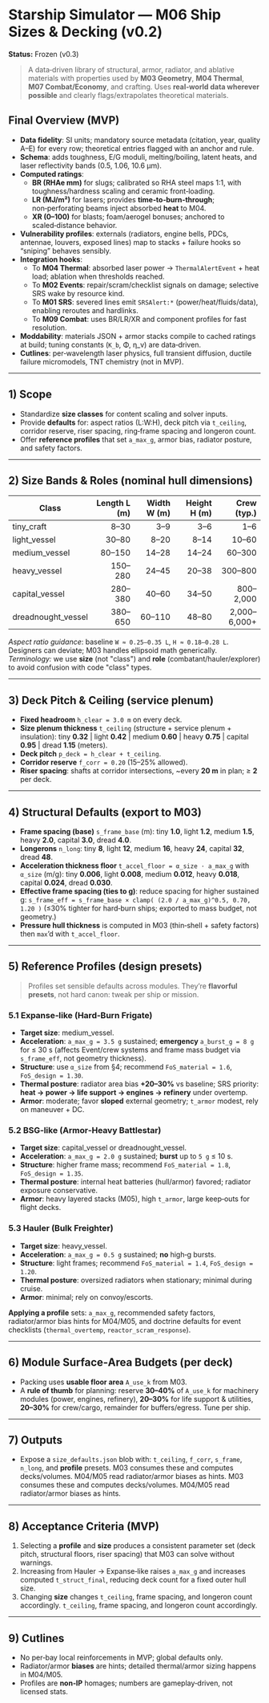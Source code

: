 # Starship Simulator — M06 Ship Sizes & Decking (v0.2)

**Status:** Frozen (v0.3)

> A data‑driven library of structural, armor, radiator, and ablative materials with properties used by **M03 Geometry**, **M04 Thermal**, **M07 Combat/Economy**, and crafting. Uses **real‑world data wherever possible** and clearly flags/extrapolates theoretical materials.

## Final Overview (MVP)
- **Data fidelity**: SI units; mandatory source metadata (citation, year, quality A–E) for every row; theoretical entries flagged with an anchor and rule.
- **Schema**: adds toughness, E/G moduli, melting/boiling, latent heats, and laser reflectivity bands (0.5, 1.06, 10.6 µm).
- **Computed ratings**:
  - **BR (RHAe mm)** for slugs; calibrated so RHA steel maps 1:1, with toughness/hardness scaling and ceramic front‑loading.
  - **LR (MJ/m²)** for lasers; provides **time‑to‑burn‑through**; non‑perforating beams inject absorbed **heat** to M04.
  - **XR (0–100)** for blasts; foam/aerogel bonuses; anchored to scaled‑distance behavior.
- **Vulnerability profiles**: externals (radiators, engine bells, PDCs, antennae, louvers, exposed lines) map to stacks + failure hooks so “sniping” behaves sensibly.
- **Integration hooks**:
  - To **M04 Thermal**: absorbed laser power → `ThermalAlertEvent` + heat load; ablation when thresholds reached.
  - To **M02 Events**: repair/scram/checklist signals on damage; selective SRS wake by resource kind.
  - To **M01 SRS**: severed lines emit `SRSAlert:*` (power/heat/fluids/data), enabling reroutes and hardlinks.
  - To **M09 Combat**: uses BR/LR/XR and component profiles for fast resolution.
- **Moddability**: materials JSON + armor stacks compile to cached ratings at build; tuning constants (`K_b`, Φ, η_v) are data‑driven.
- **Cutlines**: per‑wavelength laser physics, full transient diffusion, ductile failure micromodels, TNT chemistry (not in MVP).

---

## 1) Scope
- Standardize **size classes** for content scaling and solver inputs.
- Provide **defaults** for: aspect ratios (L:W:H), deck pitch via `t_ceiling`, corridor reserve, riser spacing, ring‑frame spacing and longeron count.
- Offer **reference profiles** that set `a_max_g`, armor bias, radiator posture, and safety factors.

---

## 2) Size Bands & Roles (nominal hull dimensions)
| Class | Length L (m) | Width W (m) | Height H (m) | Crew (typ.) |
|---|---:|---:|---:|---:|
| tiny_craft | 8–30 | 3–9 | 3–6 | 1–6 |
| light_vessel | 30–80 | 8–20 | 8–14 | 10–60 |
| medium_vessel | 80–150 | 14–28 | 14–24 | 60–300 |
| heavy_vessel | 150–280 | 24–45 | 20–38 | 300–800 |
| capital_vessel | 280–380 | 40–60 | 34–50 | 800–2,000 |
| dreadnought_vessel | 380–650 | 60–110 | 48–80 | 2,000–6,000+ |

*Aspect ratio guidance*: baseline `W ≈ 0.25–0.35 L`, `H ≈ 0.18–0.28 L`. Designers can deviate; M03 handles ellipsoid math generically. *Terminology:* we use **size** (not "class") and **role** (combatant/hauler/explorer) to avoid confusion with code "class" types.

---

## 3) Deck Pitch & Ceiling (service plenum)
- **Fixed headroom** `h_clear = 3.0 m` on every deck.
- **Size plenum thickness** `t_ceiling` (structure + service plenum + insulation):
  tiny **0.32** | light **0.42** | medium **0.60** | heavy **0.75** | capital **0.95** | dread **1.15** (meters).
- **Deck pitch** `p_deck = h_clear + t_ceiling`.
- **Corridor reserve** `f_corr = 0.20` (15–25% allowed).
- **Riser spacing**: shafts at corridor intersections, ~every **20 m** in plan; ≥ **2** per deck.

---

## 4) Structural Defaults (export to M03)
- **Frame spacing (base)** `s_frame_base` (m): tiny **1.0**, light **1.2**, medium **1.5**, heavy **2.0**, capital **3.0**, dread **4.0**.
- **Longerons** `n_long`: tiny **8**, light **12**, medium **16**, heavy **24**, capital **32**, dread **48**.
- **Acceleration thickness floor** `t_accel_floor = α_size · a_max_g` with `α_size` (m/g): tiny **0.006**, light **0.008**, medium **0.012**, heavy **0.018**, capital **0.024**, dread **0.030**.
- **Effective frame spacing (ties to g)**: reduce spacing for higher sustained g:
  `s_frame_eff = s_frame_base × clamp( (2.0 / a_max_g)^0.5, 0.70, 1.20 )`
  (≤30% tighter for hard‑burn ships; exported to mass budget, not geometry.)
- **Pressure hull thickness** is computed in M03 (thin‑shell + safety factors) then `max`’d with `t_accel_floor`.

---

## 5) Reference Profiles (design presets)
> Profiles set sensible defaults across modules. They’re **flavorful presets**, not hard canon: tweak per ship or mission.

### 5.1 Expanse‑like (Hard‑Burn Frigate)
- **Target size**: medium_vessel.
- **Acceleration**: `a_max_g = 3.5 g` sustained; **emergency** `a_burst_g = 8 g` for ≤ 30 s (affects Event/crew systems and frame mass budget via `s_frame_eff`, not geometry thickness).
- **Structure**: use `α_size` from §4; recommend `FoS_material = 1.6`, `FoS_design = 1.30`.
- **Thermal posture**: radiator area bias **+20–30%** vs baseline; SRS priority: **heat → power → life support → engines → refinery** under overtemp.
- **Armor**: moderate; favor **sloped** external geometry; `t_armor` modest, rely on maneuver + DC.

### 5.2 BSG‑like (Armor‑Heavy Battlestar)
- **Target size**: capital_vessel or dreadnought_vessel.
- **Acceleration**: `a_max_g = 2.0 g` sustained; **burst** up to `5 g` ≤ 10 s.
- **Structure**: higher frame mass; recommend `FoS_material = 1.8`, `FoS_design = 1.35`.
- **Thermal posture**: internal heat batteries (hull/armor) favored; radiator exposure conservative.
- **Armor**: heavy layered stacks (M05), high `t_armor`, large keep‑outs for flight decks.

### 5.3 Hauler (Bulk Freighter)
- **Target size**: heavy_vessel.
- **Acceleration**: `a_max_g = 0.5 g` sustained; **no** high‑g bursts.
- **Structure**: light frames; recommend `FoS_material = 1.4`, `FoS_design = 1.20`.
- **Thermal posture**: oversized radiators when stationary; minimal during cruise.
- **Armor**: minimal; rely on convoy/escorts.

**Applying a profile** sets: `a_max_g`, recommended safety factors, radiator/armor bias hints for M04/M05, and doctrine defaults for event checklists (`thermal_overtemp`, `reactor_scram_response`).

---

## 6) Module Surface‑Area Budgets (per deck)
- Packing uses **usable floor area** `A_use_k` from M03.
- A **rule of thumb** for planning: reserve **30–40%** of `A_use_k` for machinery modules (power, engines, refinery), **20–30%** for life support & utilities, **20–30%** for crew/cargo, remainder for buffers/egress. Tune per ship.

---

## 7) Outputs
- Expose a `size_defaults.json` blob with: `t_ceiling`, `f_corr`, `s_frame`, `n_long`, and **profile** presets. M03 consumes these and computes decks/volumes. M04/M05 read radiator/armor biases as hints. M03 consumes these and computes decks/volumes. M04/M05 read radiator/armor biases as hints.

---

## 8) Acceptance Criteria (MVP)
1) Selecting a **profile** and **size** produces a consistent parameter set (deck pitch, structural floors, riser spacing) that M03 can solve without warnings.
2) Increasing from Hauler → Expanse‑like raises `a_max_g` and increases computed `t_struct_final`, reducing deck count for a fixed outer hull size.
3) Changing **size** changes `t_ceiling`, frame spacing, and longeron count accordingly. `t_ceiling`, frame spacing, and longeron count accordingly.

---

## 9) Cutlines
- No per‑bay local reinforcements in MVP; global defaults only.
- Radiator/armor **biases** are hints; detailed thermal/armor sizing happens in M04/M05.
- Profiles are **non‑IP** homages; numbers are gameplay‑driven, not licensed stats.
